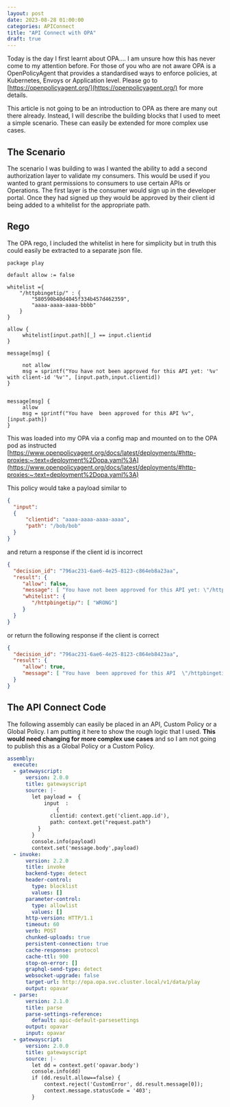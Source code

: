 ```yaml
---
layout: post
date: 2023-08-28 01:00:00
categories: APIConnect
title: "API Connect with OPA"
draft: true
---
```


Today is the day I first learnt about OPA.... I am unsure how this has never come to my attention before. For those of you who are not aware OPA is a OpenPolicyAgent that provides a standardised ways to enforce policies, at Kubernetes, Envoys or Application level. Please go to [https://openpolicyagent.org/](https://openpolicyagent.org/) for more details.

<!--more-->

This article is not going to be an introduction to OPA as there are many out there already. Instead, I will describe the building blocks that I used to meet a simple scenario. These can easily be extended for more complex use cases.

## The Scenario

The scenario I was building to was I wanted the ability to add a second authorization layer to validate my consumers. This would be used if you wanted to grant permissions to consumers to use certain APIs or Operations. The first layer is the consumer would sign up in the developer portal. Once they had signed up they would be approved by their client id being added to a whitelist for the appropriate path.

## Rego
The OPA rego, I included the whitelist in here for simplicity but in truth this could easily be extracted to a separate json file.

```rego
package play

default allow := false

whitelist ={
    "/httpbingetip/" : {
        "580590b40d4045f334b457d462359",
        "aaaa-aaaa-aaaa-bbbb"
    }
}

allow {
     whitelist[input.path][_] == input.clientid
}

message[msg] {

     not allow
     msg = sprintf("You have not been approved for this API yet: '%v' with client-id '%v'", [input.path,input.clientid])
}


message[msg] {
     allow
     msg = sprintf("You have  been approved for this API %v",[input.path])
}
```

This was loaded into my OPA via a config map and mounted on to the OPA pod as instructed [https://www.openpolicyagent.org/docs/latest/deployments/#http-proxies:~:text=deployment%2Dopa.yaml%3A](https://www.openpolicyagent.org/docs/latest/deployments/#http-proxies:~:text=deployment%2Dopa.yaml%3A)


This policy would take a payload similar to

```json
{
  "input":
  {
      "clientid": "aaaa-aaaa-aaaa-aaaa",
      "path": "/bob/bob"
  }
}
```

and return a response if the client id is incorrect

```json
{
  "decision_id": "796ac231-6ae6-4e25-8123-c864eb8a23aa",
  "result": {
     "allow": false,
     "message": [ "You have not been approved for this API yet: \"/httpbingetip/\" with client-id \"580590b40d4045f334b457d4623f959b\"" ],
     "whitelist": {
        "/httpbingetip/": [ "WRONG"]
     }
  }
}
```

or return the following response if the client is correct


```json
{
  "decision_id": "796ac231-6ae6-4e25-8123-c864eb8423aa",
  "result": {
     "allow": true,
     "message": [ "You have  been approved for this API  \"/httpbingetip/\"" ]
  }
}
```


## The API Connect Code  


The following assembly can easily be placed in an API, Custom Policy or a Global Policy. I am putting it here to show the rough logic that I used.  **This would need changing for more complex use cases** and so I am not going to publish this as a Global Policy or a Custom Policy.

```yaml
assembly:
  execute:
  - gatewayscript:
      version: 2.0.0
      title: gatewayscript
      source: |-
        let payload =  {
            input  :
                {
              clientid: context.get('client.app.id'),
              path: context.get("request.path")
          }
        }
        console.info(payload)
        context.set('message.body',payload)
  - invoke:
      version: 2.2.0
      title: invoke
      backend-type: detect
      header-control:
        type: blocklist
        values: []
      parameter-control:
        type: allowlist
        values: []
      http-version: HTTP/1.1
      timeout: 60
      verb: POST
      chunked-uploads: true
      persistent-connection: true
      cache-response: protocol
      cache-ttl: 900
      stop-on-error: []
      graphql-send-type: detect
      websocket-upgrade: false
      target-url: http://opa.opa.svc.cluster.local/v1/data/play
      output: opavar
  - parse:
      version: 2.1.0
      title: parse
      parse-settings-reference:
        default: apic-default-parsesettings
      output: opavar
      input: opavar
  - gatewayscript:
      version: 2.0.0
      title: gatewayscript
      source: |-
        let dd = context.get('opavar.body')
        console.info(dd)
        if (dd.result.allow==false) {
            context.reject('CustomError', dd.result.message[0]);
            context.message.statusCode = '403';
        }
```
